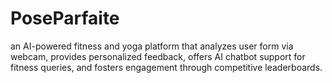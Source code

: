 # PoseParfaite
an AI-powered fitness and yoga platform that analyzes user form via webcam, provides personalized feedback, offers AI chatbot support for fitness queries, and fosters engagement through competitive leaderboards.
